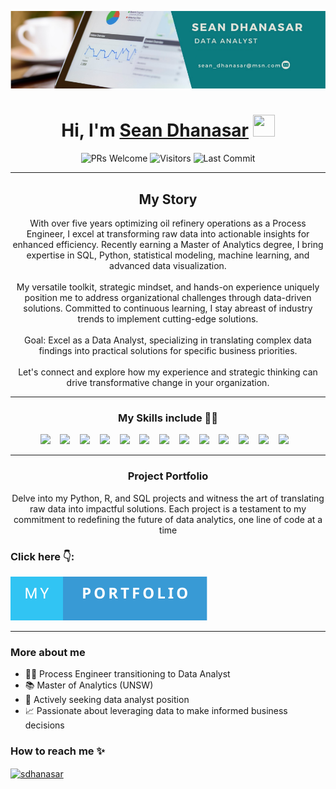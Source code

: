 ![name-banner](https://github.com/seandhan/seandhan/blob/main/banner.png)

<h1 align="center"><strong>Hi, I'm <a href="https://github.com/seandhan">Sean Dhanasar</a></strong>
    <img src="https://raw.githubusercontent.com/syedareehaquasar/syedareehaquasar/master/gifs/Hi.gif" height="35px" width="35px"></h1>

    
<p align="center">
    <img alt="PRs Welcome" src="https://img.shields.io/badge/PRs-welcome-brightgreen.svg?style=flat&logo=github)](https://github.com/seandhan")>
    <img alt="Visitors" src="https://komarev.com/ghpvc/?username=seandhan&style=flat&labelColor=black&logo=github&label=PROFILE+VIEWS&color=29bf12">
    <img alt="Last Commit" src="https://img.shields.io/github/last-commit/seandhan/seandhan?logo=markdown&label=LAST+UPDATE&color=29bf12&style=flat">
</p>

---

<h2 align="center"> My Story </h2>

<p align="center">
With over five years optimizing oil refinery operations as a Process Engineer, I excel at transforming raw data into actionable insights for enhanced efficiency. Recently earning a Master of Analytics degree, I bring expertise in SQL, Python, statistical modeling, machine learning, and advanced data visualization. <br><br> My versatile toolkit, strategic mindset, and hands-on experience uniquely position me to address organizational challenges through data-driven solutions. Committed to continuous learning, I stay abreast of industry trends to implement cutting-edge solutions. <br><br> Goal: Excel as a Data Analyst, specializing in translating complex data findings into practical solutions for specific business priorities. <br><br> Let's connect and explore how my experience and strategic thinking can drive transformative change in your organization.</p>

---

<h3 align="center">My Skills include 👨‍💻</h3>


<p align="center">
    <img src="https://img.shields.io/badge/python-%2314354C.svg?style=for-the-badge&logo=python&logoColor=ffdd54" />&nbsp;&nbsp;&nbsp;
    <img src="https://img.shields.io/badge/r-%23276DC3.svg?style=for-the-badge&logo=r&logoColor=white" />&nbsp;&nbsp;&nbsp;
    <img src="https://img.shields.io/badge/MySQL-00000F?style=for-the-badge&logo=mysql&logoColor=white" />&nbsp;&nbsp;&nbsp;
    <img src="https://img.shields.io/badge/postgres-%23316192.svg?style=for-the-badge&logo=postgresql&logoColor=white" />&nbsp;&nbsp;&nbsp;
    <img src="https://img.shields.io/badge/Microsoft%20SQL%20Server-CC2927?style=for-the-badge&logo=microsoft%20sql%20server&logoColor=white" />&nbsp;&nbsp;&nbsp;
    <img src="https://img.shields.io/badge/pandas-%23150458.svg?style=for-the-badge&logo=pandas&logoColor=white" />&nbsp;&nbsp;&nbsp;
    <img src="https://img.shields.io/badge/numpy-%23013243.svg?style=for-the-badge&logo=numpy&logoColor=white" />&nbsp;&nbsp;&nbsp;
    <img src="https://img.shields.io/badge/SciPy-%230C55A5.svg?style=for-the-badge&logo=scipy&logoColor=%white" />&nbsp;&nbsp;&nbsp;
    <img src="https://img.shields.io/badge/scikit--learn-%23F7931E.svg?style=for-the-badge&logo=scikit-learn&logoColor=white" />&nbsp;&nbsp;&nbsp;
    <img src="https://img.shields.io/badge/Plotly-239120?style=for-the-badge&logo=plotly&logoColor=white" />&nbsp;&nbsp;&nbsp;
    <img src="https://img.shields.io/badge/Jupyter-F37626.svg?&style=for-the-badge&logo=Jupyter&logoColor=white" />&nbsp;&nbsp;&nbsp;
    <img src="https://img.shields.io/badge/markdown-%23000000.svg?style=for-the-badge&logo=markdown&logoColor=white" />&nbsp;&nbsp;&nbsp;
    <img src="https://img.shields.io/badge/git%20-%23F05033.svg?&style=for-the-badge&logo=git&logoColor=white" />&nbsp;&nbsp;&nbsp;
</p>





---

<h3 align="center">Project Portfolio</h3>
<p align="center">Delve into my Python, R, and SQL projects and witness the art of translating raw data into impactful solutions. Each project is a testament to my commitment to redefining the future of data analytics, one line of code at a time</p>

<h3>Click here 👇:</h3>

[![My-Portfilio-.svg](https://github.com/seandhan/image_database/blob/main/My-Portfolio-.svg)](https://github.com/seandhan/My-Portfolio)




---

<h3>More about me</h3>

- 👨‍💻 Process Engineer transitioning to Data Analyst
- 📚 Master of Analytics (UNSW)
- 💼 Actively seeking data analyst position
- 📈 Passionate about leveraging data to make informed business decisions


<h3 align="left">How to reach me ✨</h3>
<p align="left">
<a href="https://linkedin.com/in/sdhanasar" target="blank"><img align="center" src="https://raw.githubusercontent.com/rahuldkjain/github-profile-readme-generator/master/src/images/icons/Social/linked-in-alt.svg" alt="sdhanasar" height="30" width="40" /></a>
